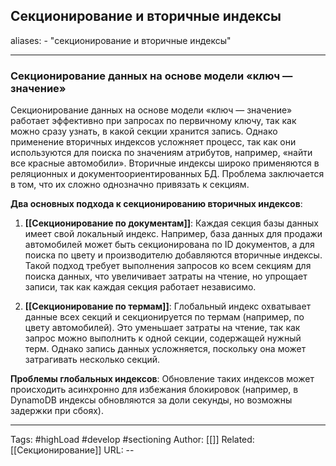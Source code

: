 ## Секционирование и вторичные индексы
aliases: 
	- "секционирование и вторичные индексы"

---

### Секционирование данных на основе модели «ключ — значение»

Секционирование данных на основе модели «ключ — значение» работает эффективно при запросах по первичному ключу, так как можно сразу узнать, в какой секции хранится запись. Однако применение вторичных индексов усложняет процесс, так как они используются для поиска по значениям атрибутов, например, «найти все красные автомобили». Вторичные индексы широко применяются в реляционных и документоориентированных БД. Проблема заключается в том, что их сложно однозначно привязать к секциям.

**Два основных подхода к секционированию вторичных индексов**:

1. **[[Секционирование по документам]]**: Каждая секция базы данных имеет свой локальный индекс. Например, база данных для продажи автомобилей может быть секционирована по ID документов, а для поиска по цвету и производителю добавляются вторичные индексы. Такой подход требует выполнения запросов ко всем секциям для поиска данных, что увеличивает затраты на чтение, но упрощает записи, так как каждая секция работает независимо.
    
2. **[[Секционирование по термам]]**: Глобальный индекс охватывает данные всех секций и секционируется по термам (например, по цвету автомобилей). Это уменьшает затраты на чтение, так как запрос можно выполнить к одной секции, содержащей нужный терм. Однако запись данных усложняется, поскольку она может затрагивать несколько секций.
    

**Проблемы глобальных индексов**: Обновление таких индексов может происходить асинхронно для избежания блокировок (например, в DynamoDB индексы обновляются за доли секунды, но возможны задержки при сбоях).

---
Tags: #highLoad #develop #sectioning
Author: [[]]
Related: [[Секционирование]]
URL: -- 
